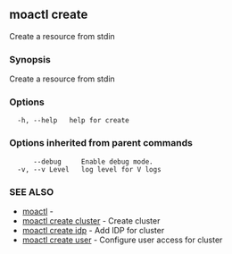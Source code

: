 ## moactl create

Create a resource from stdin

### Synopsis

Create a resource from stdin

### Options

```
  -h, --help   help for create
```

### Options inherited from parent commands

```
      --debug     Enable debug mode.
  -v, --v Level   log level for V logs
```

### SEE ALSO

* [moactl](moactl.md)	 - 
* [moactl create cluster](moactl_create_cluster.md)	 - Create cluster
* [moactl create idp](moactl_create_idp.md)	 - Add IDP for cluster
* [moactl create user](moactl_create_user.md)	 - Configure user access for cluster

